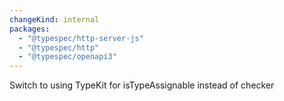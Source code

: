 ```yaml
---
changeKind: internal
packages:
  - "@typespec/http-server-js"
  - "@typespec/http"
  - "@typespec/openapi3"
---
```


Switch to using TypeKit for isTypeAssignable instead of checker
